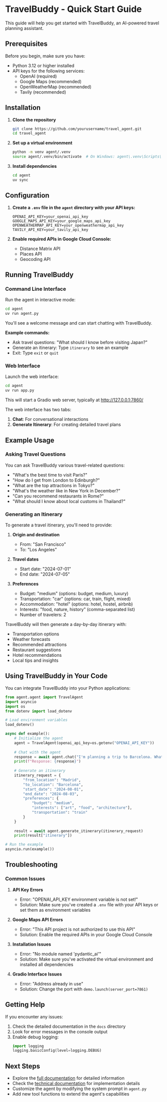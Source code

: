 # TravelBuddy - Quick Start Guide

This guide will help you get started with TravelBuddy, an AI-powered travel planning assistant.

## Prerequisites

Before you begin, make sure you have:

- Python 3.12 or higher installed
- API keys for the following services:
  - OpenAI (required)
  - Google Maps (recommended)
  - OpenWeatherMap (recommended)
  - Tavily (recommended)

## Installation

1. **Clone the repository**

   ```bash
   git clone https://github.com/yourusername/travel_agent.git
   cd travel_agent
   ```

2. **Set up a virtual environment**

   ```bash
   python -m venv agent/.venv
   source agent/.venv/bin/activate  # On Windows: agent\.venv\Scripts\activate
   ```

3. **Install dependencies**

   ```bash
   cd agent
   uv sync
   ```

## Configuration

1. **Create a `.env` file in the `agent` directory with your API keys:**

   ```
   OPENAI_API_KEY=your_openai_api_key
   GOOGLE_MAPS_API_KEY=your_google_maps_api_key
   OPENWEATHERMAP_API_KEY=your_openweathermap_api_key
   TAVILY_API_KEY=your_tavily_api_key
   ```

2. **Enable required APIs in Google Cloud Console:**
   - Distance Matrix API
   - Places API
   - Geocoding API

## Running TravelBuddy

### Command Line Interface

Run the agent in interactive mode:

```bash
cd agent
uv run agent.py
```

You'll see a welcome message and can start chatting with TravelBuddy.

**Example commands:**
- Ask travel questions: "What should I know before visiting Japan?"
- Generate an itinerary: Type `itinerary` to see an example
- Exit: Type `exit` or `quit`

### Web Interface

Launch the web interface:

```bash
cd agent
uv run app.py
```

This will start a Gradio web server, typically at http://127.0.0.1:7860/

The web interface has two tabs:
1. **Chat**: For conversational interactions
2. **Generate Itinerary**: For creating detailed travel plans

## Example Usage

### Asking Travel Questions

You can ask TravelBuddy various travel-related questions:

- "What's the best time to visit Paris?"
- "How do I get from London to Edinburgh?"
- "What are the top attractions in Tokyo?"
- "What's the weather like in New York in December?"
- "Can you recommend restaurants in Rome?"
- "What should I know about local customs in Thailand?"

### Generating an Itinerary

To generate a travel itinerary, you'll need to provide:

1. **Origin and destination**
   - From: "San Francisco"
   - To: "Los Angeles"

2. **Travel dates**
   - Start date: "2024-07-01"
   - End date: "2024-07-05"

3. **Preferences**
   - Budget: "medium" (options: budget, medium, luxury)
   - Transportation: "car" (options: car, train, flight, mixed)
   - Accommodation: "hotel" (options: hotel, hostel, airbnb)
   - Interests: "food, nature, history" (comma-separated list)
   - Number of travelers: 2

TravelBuddy will then generate a day-by-day itinerary with:
- Transportation options
- Weather forecasts
- Recommended attractions
- Restaurant suggestions
- Hotel recommendations
- Local tips and insights

## Using TravelBuddy in Your Code

You can integrate TravelBuddy into your Python applications:

```python
from agent.agent import TravelAgent
import asyncio
import os
from dotenv import load_dotenv

# Load environment variables
load_dotenv()

async def example():
    # Initialize the agent
    agent = TravelAgent(openai_api_key=os.getenv("OPENAI_API_KEY"))
    
    # Chat with the agent
    response = await agent.chat("I'm planning a trip to Barcelona. What should I know?")
    print(f"Response: {response}")
    
    # Generate an itinerary
    itinerary_request = {
        "from_location": "Madrid",
        "to_location": "Barcelona",
        "start_date": "2024-08-01",
        "end_date": "2024-08-03",
        "preferences": {
            "budget": "medium",
            "interests": ["art", "food", "architecture"],
            "transportation": "train"
        }
    }
    
    result = await agent.generate_itinerary(itinerary_request)
    print(result["itinerary"])

# Run the example
asyncio.run(example())
```

## Troubleshooting

### Common Issues

1. **API Key Errors**
   - Error: "OPENAI_API_KEY environment variable is not set!"
   - Solution: Make sure you've created a `.env` file with your API keys or set them as environment variables

2. **Google Maps API Errors**
   - Error: "This API project is not authorized to use this API"
   - Solution: Enable the required APIs in your Google Cloud Console

3. **Installation Issues**
   - Error: "No module named 'pydantic_ai'"
   - Solution: Make sure you've activated the virtual environment and installed all dependencies

4. **Gradio Interface Issues**
   - Error: "Address already in use"
   - Solution: Change the port with `demo.launch(server_port=7861)`

## Getting Help

If you encounter any issues:

1. Check the detailed documentation in the `docs` directory
2. Look for error messages in the console output
3. Enable debug logging:
   ```python
   import logging
   logging.basicConfig(level=logging.DEBUG)
   ```

## Next Steps

- Explore the [full documentation](travel_agent_documentation.md) for detailed information
- Check the [technical documentation](technical_documentation.md) for implementation details
- Customize the agent by modifying the system prompt in `agent.py`
- Add new tool functions to extend the agent's capabilities
